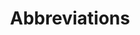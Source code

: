 ---
title: Abbreviations
longTitle: 'Abbreviations'
tags:
- gccommon
relatedTerm:
- "[[Terminology]]"
---